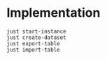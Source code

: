 # Implementation

```shell
just start-instance
just create-dataset
just export-table 
just import-table 
```